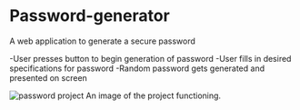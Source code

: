 # Password-generator
A web application to generate a secure password

-User presses button to begin generation of password
-User fills in desired specifications for password
-Random password gets generated and presented on screen

![password project](https://user-images.githubusercontent.com/84701751/125364264-28fccb80-e340-11eb-9202-9d232e192272.jpg)
An image of the project functioning.
